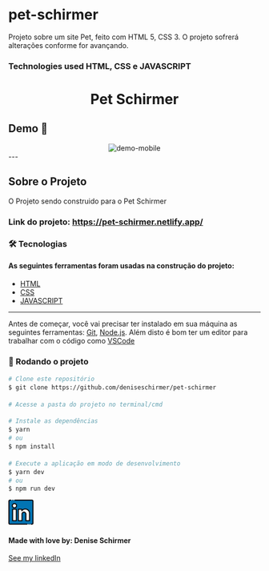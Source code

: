 # pet-schirmer

Projeto sobre um site Pet, feito com HTML 5, CSS 3. O projeto sofrerá alterações conforme for avançando.

### Technologies used HTML, CSS e JAVASCRIPT

<h1 style="text-align: center; font-weight: bold;">Pet Schirmer</h1>

## Demo 📸

<div align="center" >
   <img src="./github/" alt="demo-mobile" height="425">
</div>
 ---

## Sobre o Projeto
O Projeto sendo construido para o Pet Schirmer

### Link do projeto: https://pet-schirmer.netlify.app/
### 🛠 Tecnologias
#### As seguintes ferramentas foram usadas na construção do projeto:

- [HTML](https://developer.mozilla.org/en-US/docs/Glossary/HTML5)
- [CSS](https://developer.mozilla.org/en-US/docs/Web/CSS)
- [JAVASCRIPT](https://developer.mozilla.org/pt-BR/docs/Web/JavaScript)


--- 
Antes de começar, você vai precisar ter instalado em sua máquina as seguintes ferramentas:
[Git](https://git-scm.com), [Node.js](https://nodejs.org/en/).
Além disto é bom ter um editor para trabalhar com o código como [VSCode](https://code.visualstudio.com/)

### 🎲 Rodando o projeto

```bash
# Clone este repositório
$ git clone https://github.com/deniseschirmer/pet-schirmer

# Acesse a pasta do projeto no terminal/cmd

# Instale as dependências
$ yarn
# ou
$ npm install

# Execute a aplicação em modo de desenvolvimento
$ yarn dev
# ou
$ npm run dev
```



<a href="https://raw.githubusercontent.com/ARTHURPC03/Proffy-FullStack/master/github/linkedin.png">
<img src="https://raw.githubusercontent.com/ARTHURPC03/Proffy-FullStack/master/github/linkedin.png" alt="linkedin" height="50"></a>
<br />

#### Made with love by: Denise Schirmer
[See my linkedIn](https://www.linkedin.com/in/denise-s-lima-schirmer-9702661ba/)

